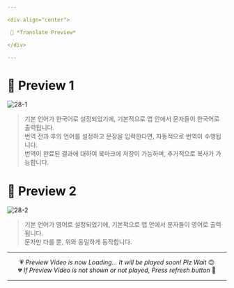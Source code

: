 ```yaml
---

<div align="center">

 💛 *Translate Preview*

</div>

---
```


# 📱 Preview 1
![28-1](https://user-images.githubusercontent.com/68846212/186834204-fdb952a3-c87c-4c79-b463-656c19842f5a.gif)
> 기본 언어가 한국어로 설정되었기에, 기본적으로 앱 안에서 문자들이 한국어로 출력됩니다.  
> 번역 전과 후의 언어를 설정하고 문장을 입력한다면, 자동적으로 번역이 수행됩니다.  
> 번역이 완료된 결과에 대하여 북마크에 저장이 가능하며, 추가적으로 복사가 가능합니다.  

# 📱 Preview 2
![28-2](https://user-images.githubusercontent.com/68846212/186834207-98908d95-4211-44ad-8c01-744e93bcd70d.gif)
> 기본 언어가 영어로 설정되었기에, 기본적으로 앱 안에서 문자들이 영어로 출력됩니다.  
> 문자만 다를 뿐, 위와 동일하게 동작합니다.  

---

<div align="center">

💗 *Preview Video is now Loading... It will be played soon! Plz Wait* 🙃  
💔 *If Preview Video is not shown or not played, Press refresh button* 🫥

</div>

---